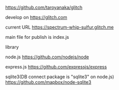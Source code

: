 https://github.com/taroyanaka/glitch

develop on https://glitch.com

current URL
https://spectrum-whip-sulfur.glitch.me

main file for publish is
index.js


library

node.js
https://github.com/nodejs/node

express.js
https://github.com/expressjs/express

sqlite3(DB connect package is "sqlite3" on node.js)
https://github.com/mapbox/node-sqlite3